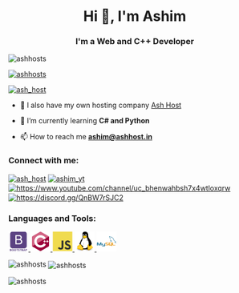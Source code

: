 <h1 align="center">Hi 👋, I'm Ashim</h1>
<h3 align="center">I'm a Web and C++ Developer</h3>

<p align="left"> <img src="https://komarev.com/ghpvc/?username=ashhosts&label=Profile%20views&color=0e75b6&style=flat" alt="ashhosts" /> </p>

<p align="left"> <a href="https://github.com/ryo-ma/github-profile-trophy"><img src="https://github-profile-trophy.vercel.app/?username=ashhosts" alt="ashhosts" /></a> </p>

<p align="left"> <a href="https://twitter.com/ash_host" target="blank"><img src="https://img.shields.io/twitter/follow/ash_host?logo=twitter&style=for-the-badge" alt="ash_host" /></a> </p>

- 🔭 I also have my own hosting company [Ash Host](https://ashhost.in)

- 🌱 I’m currently learning **C# and Python**

- 📫 How to reach me **ashim@ashhost.in**

<h3 align="left">Connect with me:</h3>
<p align="left">
<a href="https://twitter.com/ash_host" target="blank"><img align="center" src="https://raw.githubusercontent.com/rahuldkjain/github-profile-readme-generator/master/src/images/icons/Social/twitter.svg" alt="ash_host" height="30" width="40" /></a>
<a href="https://instagram.com/ashim_yt" target="blank"><img align="center" src="https://raw.githubusercontent.com/rahuldkjain/github-profile-readme-generator/master/src/images/icons/Social/instagram.svg" alt="ashim_yt" height="30" width="40" /></a>
<a href="https://www.youtube.com/c/https://www.youtube.com/channel/uc_bhenwahbsh7x4wtloxqrw" target="blank"><img align="center" src="https://raw.githubusercontent.com/rahuldkjain/github-profile-readme-generator/master/src/images/icons/Social/youtube.svg" alt="https://www.youtube.com/channel/uc_bhenwahbsh7x4wtloxqrw" height="30" width="40" /></a>
<a href="https://discord.gg/https://discord.gg/QnBW7rSJC2" target="blank"><img align="center" src="https://raw.githubusercontent.com/rahuldkjain/github-profile-readme-generator/master/src/images/icons/Social/discord.svg" alt="https://discord.gg/QnBW7rSJC2" height="30" width="40" /></a>
</p>

<h3 align="left">Languages and Tools:</h3>
<p align="left"> <a href="https://getbootstrap.com" target="_blank"> <img src="https://raw.githubusercontent.com/devicons/devicon/master/icons/bootstrap/bootstrap-plain-wordmark.svg" alt="bootstrap" width="40" height="40"/> </a> <a href="https://www.w3schools.com/cpp/" target="_blank"> <img src="https://raw.githubusercontent.com/devicons/devicon/master/icons/cplusplus/cplusplus-original.svg" alt="cplusplus" width="40" height="40"/> </a> <a href="https://developer.mozilla.org/en-US/docs/Web/JavaScript" target="_blank"> <img src="https://raw.githubusercontent.com/devicons/devicon/master/icons/javascript/javascript-original.svg" alt="javascript" width="40" height="40"/> </a> <a href="https://www.linux.org/" target="_blank"> <img src="https://raw.githubusercontent.com/devicons/devicon/master/icons/linux/linux-original.svg" alt="linux" width="40" height="40"/> </a> <a href="https://www.mysql.com/" target="_blank"> <img src="https://raw.githubusercontent.com/devicons/devicon/master/icons/mysql/mysql-original-wordmark.svg" alt="mysql" width="40" height="40"/> </a> </p>

<p><img align="left" src="https://github-readme-stats.vercel.app/api/top-langs?username=ashhosts&show_icons=true&locale=en&layout=compact" alt="ashhosts" /></p>

<p>&nbsp;<img align="center" src="https://github-readme-stats.vercel.app/api?username=ashhosts&show_icons=true&locale=en" alt="ashhosts" /></p>

<p><img align="center" src="https://github-readme-streak-stats.herokuapp.com/?user=ashhosts&" alt="ashhosts" /></p>
